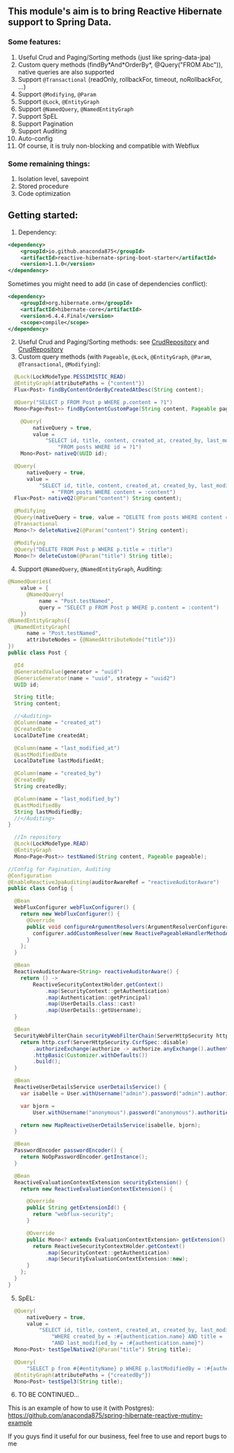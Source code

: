 ## This module's aim is to bring Reactive Hibernate support to Spring Data.
### Some features:
1. Useful Crud and Paging/Sorting methods (just like spring-data-jpa)
2. Custom query methods (findBy\*And\*OrderBy*, @Query("FROM Abc")), native queries are also supported
3. Support `@Transactional` (readOnly, rollbackFor, timeout, noRollbackFor, ...)
4. Support `@Modifying`, `@Param`
5. Support `@Lock`, `@EntityGraph`
6. Support `@NamedQuery`, `@NamedEntityGraph`
7. Support SpEL
8. Support Pagination
9. Support Auditing
10. Auto-config
11. Of course, it is truly non-blocking and compatible with Webflux

### Some remaining things:
1. Isolation level, savepoint
2. Stored procedure
3. Code optimization

## Getting started:
1. Dependency:
```xml
<dependency>
    <groupId>io.github.anaconda875</groupId>
    <artifactId>reactive-hibernate-spring-boot-starter</artifactId>
    <version>1.1.0</version>
</dependency>
```
Sometimes you might need to add (in case of dependencies conflict):
```xml
<dependency>
    <groupId>org.hibernate.orm</groupId>
    <artifactId>hibernate-core</artifactId>
    <version>6.4.4.Final</version>
    <scope>compile</scope>
</dependency>
```
2. Useful Crud and Paging/Sorting methods: see [CrudRepository](src/main/java/com/htech/data/jpa/reactive/repository/ReactivePagingAndSortingRepository.java) and [CrudRepository](src/main/java/com/htech/data/jpa/reactive/repository/ReactivePagingAndSortingRepository.java)
3. Custom query methods (with `Pageable`, `@Lock`, `@EntityGraph`, `@Param`, `@Transactional`, `@Modifying`):
```java
  @Lock(LockModeType.PESSIMISTIC_READ)
  @EntityGraph(attributePaths = {"content"})
  Flux<Post> findByContentOrderByCreatedAtDesc(String content);
```
```java
  @Query("SELECT p FROM Post p WHERE p.content = ?1")
  Mono<Page<Post>> findByContentCustomPage(String content, Pageable pageable);
```
```java
    @Query(
        nativeQuery = true,
        value =
            "SELECT id, title, content, created_at, created_by, last_modified_at, last_modified_by " +
                "FROM posts WHERE id = ?1")
    Mono<Post> nativeQ(UUID id);
```
```java
  @Query(
      nativeQuery = true,
      value =
          "SELECT id, title, content, created_at, created_by, last_modified_at, last_modified_by "
              + "FROM posts WHERE content = :content")
  Flux<Post> nativeQ2(@Param("content") String content);
```
```java
  @Modifying
  @Query(nativeQuery = true, value = "DELETE from posts WHERE content = :content")
  @Transactional
  Mono<?> deleteNative2(@Param("content") String content);
```
```java
  @Modifying
  @Query("DELETE FROM Post p WHERE p.title = :title")
  Mono<?> deleteCustom(@Param("title") String title);
```
4. Support `@NamedQuery`, `@NamedEntityGraph`, Auditing:
```java
@NamedQueries(
    value = {
      @NamedQuery(
          name = "Post.testNamed",
          query = "SELECT p FROM Post p WHERE p.content = :content")
    })
@NamedEntityGraphs({
  @NamedEntityGraph(
      name = "Post.testNamed",
      attributeNodes = {@NamedAttributeNode("title")})
})
public class Post {

  @Id
  @GeneratedValue(generator = "uuid")
  @GenericGenerator(name = "uuid", strategy = "uuid2")
  UUID id;

  String title;
  String content;

  //<Auditing>
  @Column(name = "created_at")
  @CreatedDate
  LocalDateTime createdAt;

  @Column(name = "last_modified_at")
  @LastModifiedDate
  LocalDateTime lastModifiedAt;

  @Column(name = "created_by")
  @CreatedBy
  String createdBy;

  @Column(name = "last_modified_by")
  @LastModifiedBy
  String lastModifiedBy;
  //</Auditing>
}
```
```java
  //In repository
  @Lock(LockModeType.READ)
  @EntityGraph
  Mono<Page<Post>> testNamed(String content, Pageable pageable);
```
```java
//Config for Pagination, Auditing
@Configuration
@EnableReactiveJpaAuditing(auditorAwareRef = "reactiveAuditorAware")
public class Config {

  @Bean
  WebFluxConfigurer webFluxConfigurer() {
    return new WebFluxConfigurer() {
      @Override
      public void configureArgumentResolvers(ArgumentResolverConfigurer configurer) {
        configurer.addCustomResolver(new ReactivePageableHandlerMethodArgumentResolver());
      }
    };
  }

  @Bean
  ReactiveAuditorAware<String> reactiveAuditorAware() {
    return () ->
        ReactiveSecurityContextHolder.getContext()
            .map(SecurityContext::getAuthentication)
            .map(Authentication::getPrincipal)
            .map(UserDetails.class::cast)
            .map(UserDetails::getUsername);
  }

  @Bean
  SecurityWebFilterChain securityWebFilterChain(ServerHttpSecurity http) {
    return http.csrf(ServerHttpSecurity.CsrfSpec::disable)
        .authorizeExchange(authorize -> authorize.anyExchange().authenticated())
        .httpBasic(Customizer.withDefaults())
        .build();
  }

  @Bean
  ReactiveUserDetailsService userDetailsService() {
    var isabelle = User.withUsername("admin").password("admin").authorities("admin").build();

    var bjorn =
        User.withUsername("anonymous").password("anonymous").authorities("anonymous").build();

    return new MapReactiveUserDetailsService(isabelle, bjorn);
  }

  @Bean
  PasswordEncoder passwordEncoder() {
    return NoOpPasswordEncoder.getInstance();
  }

  @Bean
  ReactiveEvaluationContextExtension securityExtension() {
    return new ReactiveEvaluationContextExtension() {

      @Override
      public String getExtensionId() {
        return "webflux-security";
      }

      @Override
      public Mono<? extends EvaluationContextExtension> getExtension() {
        return ReactiveSecurityContextHolder.getContext()
            .map(SecurityContext::getAuthentication)
            .map(SecurityEvaluationContextExtension::new);
      }
    };
  }
}

```
5. SpEL:
```java
  @Query(
      nativeQuery = true,
      value =
          "SELECT id, title, content, created_at, created_by, last_modified_at, last_modified_by FROM posts " +
              "WHERE created_by = :#{authentication.name} AND title = :title " +
              "AND last_modified_by = :#{authentication.name}")
  Mono<Post> testSpelNative2(@Param("title") String title);
```
```java
  @Query(
      "SELECT p from #{#entityName} p WHERE p.lastModifiedBy = :#{authentication.name} AND p.title = ?1 AND p.createdBy = :#{authentication.name}")
  @EntityGraph(attributePaths = {"createdBy"})
  Mono<Post> testSpel3(String title);
```

6. TO BE CONTINUED...

This is an example of how to use it (with Postgres): https://github.com/anaconda875/spring-hibernate-reactive-mutiny-example

If you guys find it useful for our business, feel free to use and report bugs to me